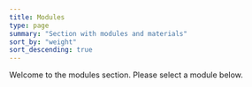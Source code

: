 ```yaml
---
title: Modules
type: page
summary: "Section with modules and materials"
sort_by: "weight"
sort_descending: true
---
```

Welcome to the modules section. Please select a module below.

